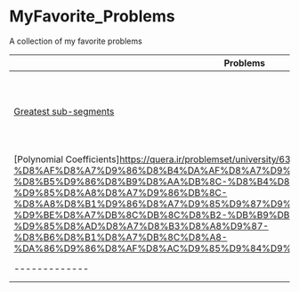 # MyFavorite_Problems
A collection of my favorite problems 


| Problems | Description |
| ------------- | ------------- |
| [Greatest sub-segments](https://quera.ir/college/3016/chapter/8238/lesson/27724/#page=1)| Bozorgtarin zirbaze, Quera, Algorithmic Thinking course, No. 30 |
| [Polynomial Coefficients]https://quera.ir/problemset/university/633/%D8%B3%D8%A4%D8%A7%D9%84-%D8%AF%D8%A7%D9%86%D8%B4%DA%AF%D8%A7%D9%87-%D8%B5%D9%86%D8%B9%D8%AA%DB%8C-%D8%B4%D8%B1%DB%8C%D9%81-%D9%85%D8%A8%D8%A7%D9%86%DB%8C-%D8%A8%D8%B1%D9%86%D8%A7%D9%85%D9%87%D9%86%D9%88%DB%8C%D8%B3%DB%8C-%D9%BE%D8%A7%DB%8C%DB%8C%D8%B2-%DB%B9%DB%B3-%D9%85%D8%AD%D8%A7%D8%B3%D8%A8%D9%87-%D8%B6%D8%B1%D8%A7%DB%8C%D8%A8-%DA%86%D9%86%D8%AF%D8%AC%D9%85%D9%84%D9%87%D8%A7%DB%8C) | Mohasebe zarayebe chan jomle'ei, Quera |
| ------------- | ------------- |
